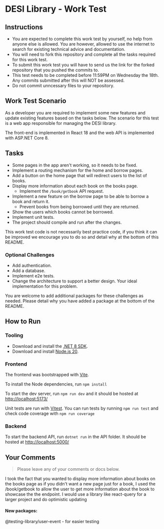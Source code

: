 # DESI Library - Work Test

## Instructions

- You are expected to complete this work test by yourself, no help from anyone else is allowed. You are however, allowed to use the internet to search for existing technical advice and documentation.
- You will need to fork this repository and complete all the tasks required for this work test.
- To submit this work test you will have to send us the link for the forked repository that you pushed the commits to.
- This test needs to be completed before 11:59PM on Wednesday the 18th. Any commits submitted after this will NOT be assessed.
- Do not commit unncessary files to your repository.

## Work Test Scenario

As a developer you are required to implement some new features and update existing features based on the tasks below. The scenario for this test is a web app responsible for managing the DESI library.

The front-end is implemented in React 18 and the web API is implemented with ASP.NET Core 8.

## Tasks

- Some pages in the app aren't working, so it needs to be fixed.
- Implement a routing mechanism for the home and borrow pages.
- Add a button on the home page that will redirect users to the list of books.
- Display more information about each book on the books page.
  - Implement the `/book/getbook` API request.
- Implement a new feature on the borrow page to be able to borrow a book and return it.
  - Prevent books from being borrowed until they are returned.
- Show the users which books cannot be borrowed.
- Implement unit tests.
- The project should compile and run after the changes.

This work test code is not necessarily best practice code, if you think it can be improved we encourage you to do so and detail why at the bottom of this README.

### Optional Challenges

- Add authentication.
- Add a database.
- Implement e2e tests.
- Change the architecture to support a better design. Your ideal implementation for this problem.

You are welcome to add additional packages for these challenges as needed. Please detail why you have added a package at the bottom of the README.

## How to Run

### Tooling

- Download and install the [.NET 8 SDK](https://dotnet.microsoft.com/en-us/download).
- Download and install [Node.js 20](https://nodejs.org/en/download).

### Frontend

The frontend was bootstrapped with [Vite](https://vitejs.dev/).

To install the Node dependencies, run `npm install`

To start the dev server, run `npm run dev` and it should be hosted at <http://localhost:5173/>

Unit tests are run with [Vitest](https://vitest.dev/). You can run tests by running `npm run test` and check code coverage with `npm run coverage`

### Backend

To start the backend API, run `dotnet run` in the API folder. It should be hosted at <http://localhost:5000/> 

## Your Comments

> Please leave any of your comments or docs below.

I took the fact that you wanted to display more information about books on the books page as if you didn't want a new page just for a book, I used the /book/getbook to allow the user to get more information about the book to showcase the the endpoint.
I would use a library like react-query for a larger project and do optimistic updating

#### New packages:
@testing-library/user-event - for easier testing